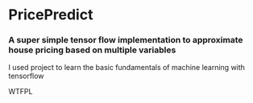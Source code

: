 # PricePredict

### A super simple tensor flow implementation to approximate house pricing based on multiple variables



I used project to learn the basic fundamentals of machine learning with tensorflow

<a href="http://www.wtfpl.net/"><img
       src="http://www.wtfpl.net/wp-content/uploads/2012/12/wtfpl-badge-4.png"
       width="80" height="15" alt="WTFPL" /></a>

